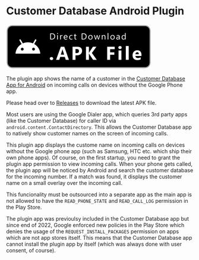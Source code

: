 # Customer Database Android Plugin
[![APK Download](.github/apk-badge.svg)](https://github.com/schorschii/customerdb-Android/releases)

The plugin app shows the name of a customer in the [Customer Database App for Android](https://github.com/schorschii/CustomerDB-Android) on incoming calls on devices without the Google Phone app.

Please head over to [Releases](https://github.com/schorschii/CustomerDB-Android-Plugin/releases) to download the latest APK file.

Most users are using the Google Dialer app, which queries 3rd party apps (like the Customer Database) for caller ID via `android.content.ContactDirectory`. This allows the Customer Database app to natively show customer names on the screen of incoming calls.

This plugin app displays the custome name on incoming calls on devices without the Google phone app (such as Samsung, HTC etc. which ship their own phone apps). Of course, on the first startup, you need to grant the plugin app permission to view incoming calls. When your phone gets called, the plugin app will be noticed by Android and search the customer database for the incoming number. If a match was found, it displays the customer name on a small overlay over the incoming call.

This funcionality must be outsourced into a separate app as the main app is not allowed to have the `READ_PHONE_STATE` and `READ_CALL_LOG` permission in the Play Store.

The plugin app was previoulsy included in the Customer Database app but since end of 2022, Google enforced new policies in the Play Store which denies the usage of the `REQUEST_INSTALL_PACKAGES` permission on apps which are not app stores itself. This means that the Customer Database app cannot install the plugin app by itself (which was always done with user consent, of course).
